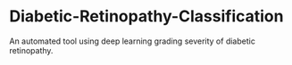 # Diabetic-Retinopathy-Classification
An automated tool using deep learning grading severity of diabetic retinopathy.

